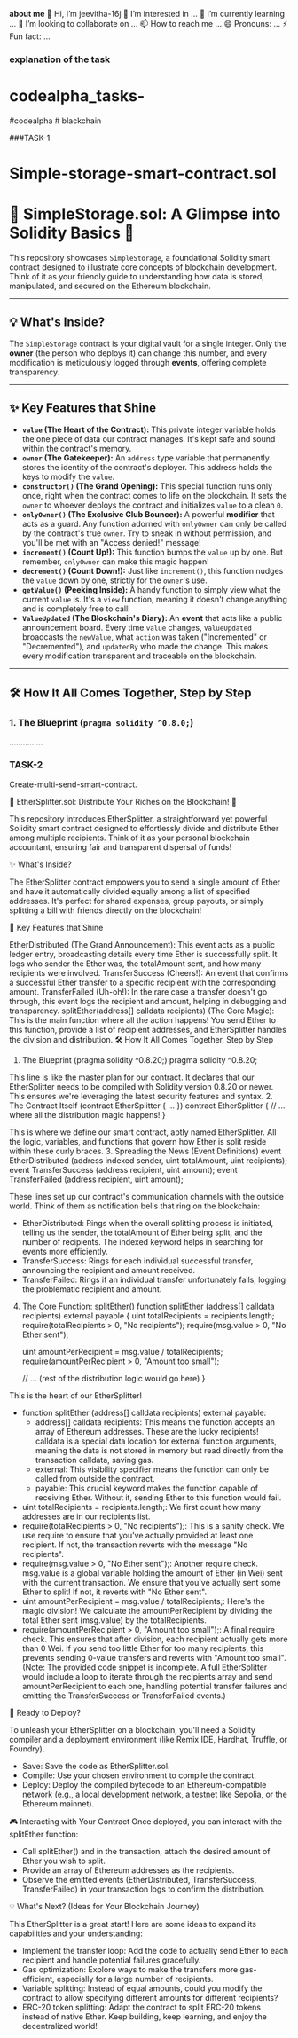 **about me**
👋 Hi, I’m jeevitha-16j
👀 I’m interested in ...
🌱 I’m currently learning ...
💞️ I’m looking to collaborate on ...
📫 How to reach me ...
😄 Pronouns: ...
⚡ Fun fact: ...









### explanation of the task
# codealpha_tasks-
#codealpha # blackchain


###TASK-1
# Simple-storage-smart-contract.sol

# 🌟 SimpleStorage.sol: A Glimpse into Solidity Basics 🌟

This repository showcases `SimpleStorage`, a foundational Solidity smart contract designed to illustrate core concepts of blockchain development. Think of it as your friendly guide to understanding how data is stored, manipulated, and secured on the Ethereum blockchain.

---

## 💡 What's Inside?

The `SimpleStorage` contract is your digital vault for a single integer. Only the **owner** (the person who deploys it) can change this number, and every modification is meticulously logged through **events**, offering complete transparency.

---


## ✨ Key Features that Shine

* **`value` (The Heart of the Contract):** This private integer variable holds the one piece of data our contract manages. It's kept safe and sound within the contract's memory.
* **`owner` (The Gatekeeper):** An `address` type variable that permanently stores the identity of the contract's deployer. This address holds the keys to modify the `value`.
* **`constructor()` (The Grand Opening):** This special function runs only once, right when the contract comes to life on the blockchain. It sets the `owner` to whoever deploys the contract and initializes `value` to a clean `0`.
* **`onlyOwner()` (The Exclusive Club Bouncer):** A powerful **modifier** that acts as a guard. Any function adorned with `onlyOwner` can only be called by the contract's true `owner`. Try to sneak in without permission, and you'll be met with an "Access denied!" message!
* **`increment()` (Count Up!):** This function bumps the `value` up by one. But remember, `onlyOwner` can make this magic happen!
* **`decrement()` (Count Down!):** Just like `increment()`, this function nudges the `value` down by one, strictly for the `owner`'s use.
* **`getValue()` (Peeking Inside):** A handy function to simply view what the current `value` is. It's a `view` function, meaning it doesn't change anything and is completely free to call!
* **`ValueUpdated` (The Blockchain's Diary):** An **event** that acts like a public announcement board. Every time `value` changes, `ValueUpdated` broadcasts the `newValue`, what `action` was taken ("Incremented" or "Decremented"), and `updatedBy` who made the change. This makes every modification transparent and traceable on the blockchain.

---

## 🛠️ How It All Comes Together, Step by Step

### 1. The Blueprint (`pragma solidity ^0.8.0;`)
...............


### TASK-2 
Create-multi-send-smart-contract.

💸 EtherSplitter.sol: Distribute Your Riches on the Blockchain! 💸

This repository introduces EtherSplitter, a straightforward yet powerful Solidity smart contract designed to effortlessly divide and distribute Ether among multiple recipients. Think of it as your personal blockchain accountant, ensuring fair and transparent dispersal of funds!

✨ What's Inside?

The EtherSplitter contract empowers you to send a single amount of Ether and have it automatically divided equally among a list of specified addresses. It's perfect for shared expenses, group payouts, or simply splitting a bill with friends directly on the blockchain!

🌟 Key Features that Shine

EtherDistributed (The Grand Announcement): This event acts as a public ledger entry, broadcasting details every time Ether is successfully split. It logs who sender the Ether was, the totalAmount sent, and how many recipients were involved.
TransferSuccess (Cheers!): An event that confirms a successful Ether transfer to a specific recipient with the corresponding amount.
TransferFailed (Uh-oh!): In the rare case a transfer doesn't go through, this event logs the recipient and amount, helping in debugging and transparency.
splitEther(address[] calldata recipients) (The Core Magic): This is the main function where all the action happens! You send Ether to this function, provide a list of recipient addresses, and EtherSplitter handles the division and distribution.
🛠️ How It All Comes Together, Step by Step

1. The Blueprint (pragma solidity ^0.8.20;)
pragma solidity ^0.8.20;

This line is like the master plan for our contract. It declares that our EtherSplitter needs to be compiled with Solidity version 0.8.20 or newer. This ensures we're leveraging the latest security features and syntax.
2. The Contract Itself (contract EtherSplitter { ... })
contract EtherSplitter {
    // ... where all the distribution magic happens!
}

This is where we define our smart contract, aptly named EtherSplitter. All the logic, variables, and functions that govern how Ether is split reside within these curly braces.
3. Spreading the News (Event Definitions)
event EtherDistributed (address indexed sender, uint totalAmount, uint recipients);
event TransferSuccess (address recipient, uint amount);
event TransferFailed (address recipient, uint amount);

These lines set up our contract's communication channels with the outside world. Think of them as notification bells that ring on the blockchain:
 * EtherDistributed: Rings when the overall splitting process is initiated, telling us the sender, the totalAmount of Ether being split, and the number of recipients. The indexed keyword helps in searching for events more efficiently.
 * TransferSuccess: Rings for each individual successful transfer, announcing the recipient and amount received.
 * TransferFailed: Rings if an individual transfer unfortunately fails, logging the problematic recipient and amount.
4. The Core Function: splitEther()
function splitEther (address[] calldata recipients) external payable {
    uint totalRecipients = recipients.length;
    require(totalRecipients > 0, "No recipients");
    require(msg.value > 0, "No Ether sent");
    
    uint amountPerRecipient = msg.value / totalRecipients;
    require(amountPerRecipient > 0, "Amount too small"); 

    // ... (rest of the distribution logic would go here)
}

This is the heart of our EtherSplitter!
 * function splitEther (address[] calldata recipients) external payable:
   * address[] calldata recipients: This means the function accepts an array of Ethereum addresses. These are the lucky recipients! calldata is a special data location for external function arguments, meaning the data is not stored in memory but read directly from the transaction calldata, saving gas.
   * external: This visibility specifier means the function can only be called from outside the contract.
   * payable: This crucial keyword makes the function capable of receiving Ether. Without it, sending Ether to this function would fail.
 * uint totalRecipients = recipients.length;: We first count how many addresses are in our recipients list.
 * require(totalRecipients > 0, "No recipients");: This is a sanity check. We use require to ensure that you've actually provided at least one recipient. If not, the transaction reverts with the message "No recipients".
 * require(msg.value > 0, "No Ether sent");: Another require check. msg.value is a global variable holding the amount of Ether (in Wei) sent with the current transaction. We ensure that you've actually sent some Ether to split! If not, it reverts with "No Ether sent".
 * uint amountPerRecipient = msg.value / totalRecipients;: Here's the magic division! We calculate the amountPerRecipient by dividing the total Ether sent (msg.value) by the totalRecipients.
 * require(amountPerRecipient > 0, "Amount too small");: A final require check. This ensures that after division, each recipient actually gets more than 0 Wei. If you send too little Ether for too many recipients, this prevents sending 0-value transfers and reverts with "Amount too small".
(Note: The provided code snippet is incomplete. A full EtherSplitter would include a loop to iterate through the recipients array and send amountPerRecipient to each one, handling potential transfer failures and emitting the TransferSuccess or TransferFailed events.)

🚀 Ready to Deploy?

To unleash your EtherSplitter on a blockchain, you'll need a Solidity compiler and a deployment environment (like Remix IDE, Hardhat, Truffle, or Foundry).
 * Save: Save the code as EtherSplitter.sol.
 * Compile: Use your chosen environment to compile the contract.
 * Deploy: Deploy the compiled bytecode to an Ethereum-compatible network (e.g., a local development network, a testnet like Sepolia, or the Ethereum mainnet).
   
🎮 Interacting with Your Contract
Once deployed, you can interact with the splitEther function:
 * Call splitEther() and in the transaction, attach the desired amount of Ether you wish to split.
 * Provide an array of Ethereum addresses as the recipients.
 * Observe the emitted events (EtherDistributed, TransferSuccess, TransferFailed) in your transaction logs to confirm the distribution.


💡 What's Next? (Ideas for Your Blockchain Journey)

This EtherSplitter is a great start! Here are some ideas to expand its capabilities and your understanding:
 * Implement the transfer loop: Add the code to actually send Ether to each recipient and handle potential failures gracefully.
 * Gas optimization: Explore ways to make the transfers more gas-efficient, especially for a large number of recipients.
 * Variable splitting: Instead of equal amounts, could you modify the contract to allow specifying different amounts for different recipients?
 * ERC-20 token splitting: Adapt the contract to split ERC-20 tokens instead of native Ether.
Keep building, keep learning, and enjoy the decentralized world!
